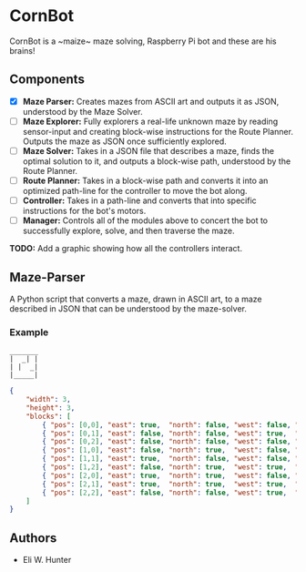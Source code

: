 # CornBot

CornBot is a ~maize~ maze solving, Raspberry Pi bot and these are his brains!

## Components

* [x] **Maze Parser:** Creates mazes from ASCII art and outputs it as JSON, understood by the Maze
  Solver.
* [ ] **Maze Explorer:** Fully explorers a real-life unknown maze by reading sensor-input and
  creating block-wise instructions for the Route Planner. Outputs the maze as JSON once sufficiently
  explored.
* [ ] **Maze Solver:** Takes in a JSON file that describes a maze, finds the optimal solution
  to it, and outputs a block-wise path, understood by the Route Planner.
* [ ] **Route Planner:** Takes in a block-wise path and converts it into an optimized path-line for
  the controller to move the bot along.
* [ ] **Controller:** Takes in a path-line and converts that into specific instructions for the
  bot's motors.
* [ ] **Manager:** Controls all of the modules above to concert the bot to successfully explore,
  solve, and then traverse the maze.

**TODO:** Add a graphic showing how all the controllers interact.

## Maze-Parser

A Python script that converts a maze, drawn in ASCII art, to a maze described in JSON that can be
understood by the maze-solver.


### Example

```plaintext
_______
|  _| |
| |  _|
|_____|
```

```json
{
    "width": 3,
    "height": 3,
    "blocks": [
        { "pos": [0,0], "east": true,  "north": false, "west": false, "south": true},
        { "pos": [0,1], "east": false, "north": false, "west": true,  "south": false},
        { "pos": [0,2], "east": false, "north": false, "west": false, "south": true},
        { "pos": [1,0], "east": false, "north": true,  "west": false, "south": true},
        { "pos": [1,1], "east": true,  "north": false, "west": false, "south": true},
        { "pos": [1,2], "east": false, "north": true,  "west": true,  "south": false},
        { "pos": [2,0], "east": true,  "north": true,  "west": false, "south": false},
        { "pos": [2,1], "east": true,  "north": true,  "west": true,  "south": false},
        { "pos": [2,2], "east": false, "north": false, "west": true,  "south": false}
    ]
}
```

## Authors

* Eli W. Hunter
